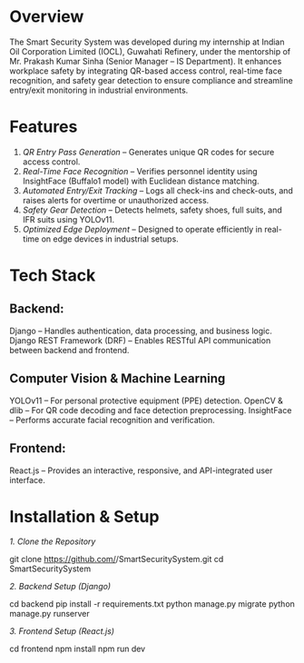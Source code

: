 # Overview
The Smart Security System was developed during my internship at Indian Oil Corporation Limited (IOCL), Guwahati Refinery, under the mentorship of Mr. Prakash Kumar Sinha (Senior Manager – IS Department).
It enhances workplace safety by integrating QR-based access control, real-time face recognition, and safety gear detection to ensure compliance and streamline entry/exit monitoring in industrial environments.

# Features
1. *QR Entry Pass Generation* – Generates unique QR codes for secure access control.
2. *Real-Time Face Recognition* – Verifies personnel identity using InsightFace (Buffalo1 model) with Euclidean distance matching.
3. *Automated Entry/Exit Tracking* – Logs all check-ins and check-outs, and raises alerts for overtime or unauthorized access.
4. *Safety Gear Detection* – Detects helmets, safety shoes, full suits, and IFR suits using YOLOv11.
5. *Optimized Edge Deployment* – Designed to operate efficiently in real-time on edge devices in industrial setups.

# Tech Stack

## Backend: 
Django – Handles authentication, data processing, and business logic.
Django REST Framework (DRF) – Enables RESTful API communication between backend and frontend.
    
## Computer Vision & Machine Learning
 YOLOv11 – For personal protective equipment (PPE) detection.
 OpenCV & dlib – For QR code decoding and face detection preprocessing.
 InsightFace – Performs accurate facial recognition and verification.

## Frontend:
React.js – Provides an interactive, responsive, and API-integrated user interface.


# Installation & Setup

*1. Clone the Repository*

git clone https://github.com/<your-username>/SmartSecuritySystem.git
cd SmartSecuritySystem

*2. Backend Setup (Django)*

cd backend
pip install -r requirements.txt
python manage.py migrate
python manage.py runserver

*3. Frontend Setup (React.js)*

cd frontend
npm install
npm run dev
